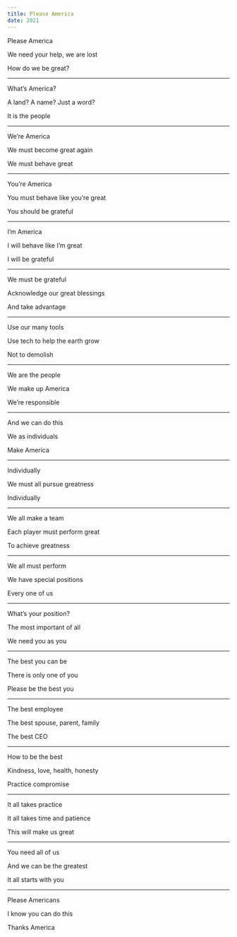 ```yaml
---
title: Please America 
date: 2021
---
```


Please America

We need your help, we are lost 

How do we be great? 

---

What’s America?

A land? A name? Just a word?

It is the people 

---

We’re America 

We must become great again 

We must behave great

---

You’re America 

You must behave like you’re great 

You should be grateful

---

I’m America 

I will behave like I’m great 

I will be grateful 

---

We must be grateful 

Acknowledge our great blessings 

And take advantage 

---

Use our many tools 

Use tech to help the earth grow 

Not to demolish 

---

We are the people 

We make up America 

We’re responsible 

---

And we can do this 

We as individuals 

Make America 

---

Individually 

We must all pursue greatness 

Individually 

---

We all make a team 

Each player must perform great 

To achieve greatness 

---

We all must perform 

We have special positions 

Every one of us 

---

What’s your position? 

The most important of all

We need you as you 

---

The best you can be 

There is only one of you 

Please be the best you 

---

The best employee 

The best spouse, parent, family

The best CEO 

---

How to be the best 

Kindness, love, health, honesty 

Practice compromise 

---

It all takes practice 

It all takes time and patience 

This will make us great 

---

You need all of us 

And we can be the greatest 

It all starts with you 

---

Please Americans 

I know you can do this 

Thanks America 
